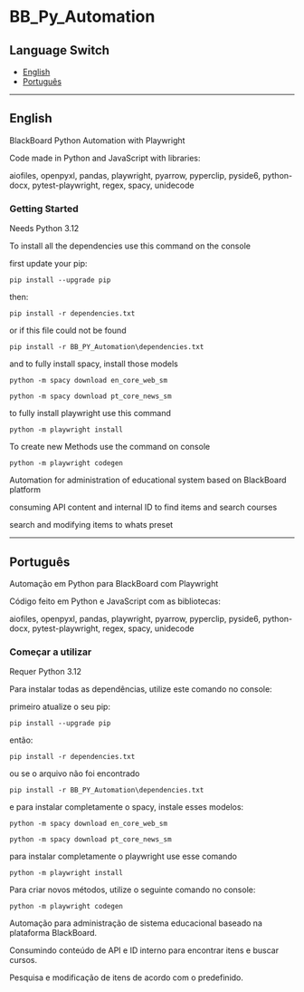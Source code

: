# BB_Py_Automation

## Language Switch

- [English](#english)
- [Português](#português)

---

## English

BlackBoard Python Automation with Playwright

Code made in Python and JavaScript with libraries:

aiofiles,
openpyxl,
pandas,
playwright,
pyarrow,
pyperclip,
pyside6,
python-docx,
pytest-playwright,
regex,
spacy,
unidecode

### Getting Started

Needs Python 3.12

To install all the dependencies use this command on the console

first update your pip:
```
pip install --upgrade pip
```

then:
```
pip install -r dependencies.txt
```
or if this file could not be found

```
pip install -r BB_PY_Automation\dependencies.txt
```
and to fully install spacy, install those models
```
python -m spacy download en_core_web_sm
```
```
python -m spacy download pt_core_news_sm
```

to fully install playwright use this command

```
python -m playwright install
```

To create new Methods use the command on console

```
python -m playwright codegen
```

Automation for administration of educational system based on BlackBoard platform

consuming API content and internal ID to find items and search courses

search and modifying items to whats preset

---

## Português

Automação em Python para BlackBoard com Playwright

Código feito em Python e JavaScript com as bibliotecas:

aiofiles,
openpyxl,
pandas,
playwright,
pyarrow,
pyperclip,
pyside6,
python-docx,
pytest-playwright,
regex,
spacy,
unidecode

### Começar a utilizar

Requer Python 3.12

Para instalar todas as dependências, utilize este comando no console:

primeiro atualize o seu pip:
```
pip install --upgrade pip
```

então:
```
pip install -r dependencies.txt
```
ou se o arquivo não foi encontrado
```
pip install -r BB_PY_Automation\dependencies.txt
```
e para instalar completamente o spacy, instale esses modelos:
```
python -m spacy download en_core_web_sm
```
```
python -m spacy download pt_core_news_sm
```

para instalar completamente o playwright use esse comando

```
python -m playwright install
```

Para criar novos métodos, utilize o seguinte comando no console:

```
python -m playwright codegen
```

Automação para administração de sistema educacional baseado na plataforma BlackBoard.

Consumindo conteúdo de API e ID interno para encontrar itens e buscar cursos.

Pesquisa e modificação de itens de acordo com o predefinido.
